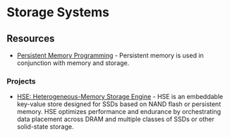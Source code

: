 # Storage Systems

## Resources

- [Persistent Memory Programming](https://pmem.io/) - Persistent memory is used in conjunction with memory and storage.

### Projects

- [HSE: Heterogeneous-Memory Storage Engine](https://github.com/hse-project/hse) - HSE is an embeddable key-value store designed for SSDs based on NAND flash or persistent memory. HSE optimizes performance and endurance by orchestrating data placement across DRAM and multiple classes of SSDs or other solid-state storage.